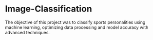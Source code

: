 # Image-Classification
The objective of this project was to classify sports personalities using machine learning, optimizing data processing and model accuracy with advanced techniques.

